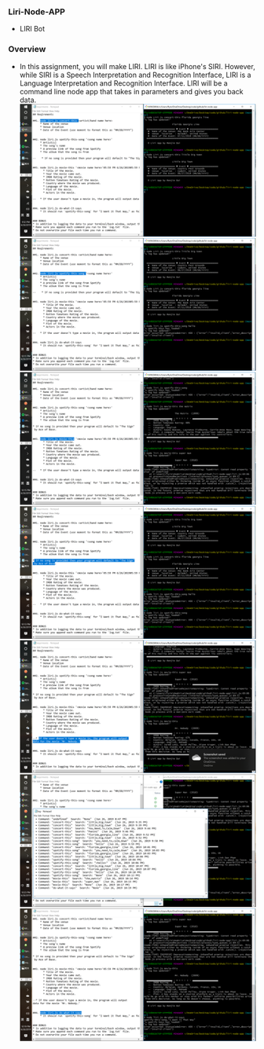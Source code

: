 ###  Liri-Node-APP
*  LIRI Bot
### Overview
 * In this assignment, you will make LIRI. LIRI is like iPhone's SIRI. However, while SIRI is a Speech Interpretation and Recognition Interface, LIRI is a Language Interpretation and Recognition Interface. LIRI will be a command line node app that takes in parameters and gives you back data.
![Image scr01](./imgs/scr01.png.png)
![Image scr01](./imgs/scr02.png.png)
![Image scr01](./imgs/scr03.png.png)
![Image scr01](./imgs/scr04.png.png)
![Image scr01](./imgs/scr05.png.png)
![Image scr01](./imgs/scr06.png.png)
![Image scr01](./imgs/scr07.png.png)

